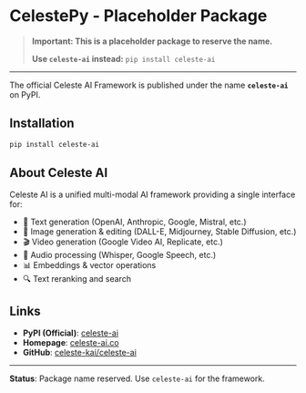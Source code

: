 # CelestePy - Placeholder Package

> **Important: This is a placeholder package to reserve the name.**
>
> **Use `celeste-ai` instead:** `pip install celeste-ai`

---

The official Celeste AI Framework is published under the name **`celeste-ai`** on PyPI.

## Installation

```bash
pip install celeste-ai
```

## About Celeste AI

Celeste AI is a unified multi-modal AI framework providing a single interface for:

- 🤖 Text generation (OpenAI, Anthropic, Google, Mistral, etc.)
- 🎨 Image generation & editing (DALL-E, Midjourney, Stable Diffusion, etc.)
- 🎬 Video generation (Google Video AI, Replicate, etc.)
- 🎵 Audio processing (Whisper, Google Speech, etc.)
- 📊 Embeddings & vector operations
- 🔍 Text reranking and search

## Links

- **PyPI (Official)**: [celeste-ai](https://pypi.org/project/celeste-ai/)
- **Homepage**: [celeste-ai.co](https://celeste-ai.co)
- **GitHub**: [celeste-kai/celeste-ai](https://github.com/celeste-kai/celeste-ai)

---

**Status**: Package name reserved. Use `celeste-ai` for the framework.